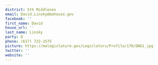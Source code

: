 ```yaml
---
district: 5th Middlesex
email: David.Linsky@mahouse.gov
facebook: ''
first_name: David
house_url: ''
last_name: Linsky
party: D
phone: (617) 722-2575
picture: https://malegislature.gov/Legislators/Profile/170/DWG1.jpg
twitter: ''
website: ''
---
```

